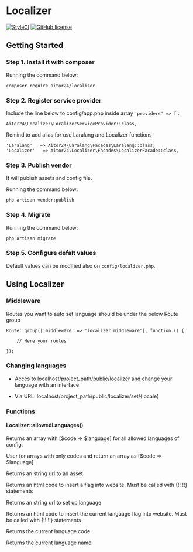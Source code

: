 # Localizer

[![StyleCI](https://styleci.io/repos/74991261/shield?branch=master)](https://styleci.io/repos/74991261)
[![GitHub license](https://img.shields.io/github/license/24aitor/localizer.svg?style=flat-square)](https://raw.githubusercontent.com/24aitor/localizer/master/LICENSE)

## Getting Started

### Step 1. Install it with composer

Running the command below:

```
composer require aitor24/localizer
```

### Step 2. Register service provider

Include the line below to config/app.php inside array `'providers' => [` :

```
Aitor24\Localizer\LocalizerServiceProvider::class,
```

Remind to add alias for use Laralang and Localizer functions

```
'Laralang'   => Aitor24\Laralang\Facades\Laralang::class,
'Localizer'   => Aitor24\Localizer\Facades\LocalizerFacade::class,
```

### Step 3. Publish vendor

It will publish assets and config file.

Running the command below:

```
php artisan vendor:publish
```

### Step 4. Migrate


Running the command below:

```
php artisan migrate
```


### Step 5. Configure defalt values

Default values can be modified also on `config/localizer.php`.

## Using Localizer

### Middleware

Routes you want to auto set language should be under the below Route group

```
Route::group(['middleware' => 'localizer.middleware'], function () {

    // Here your routes

});
```

### Changing languages

- Acces to localhost/project_path/public/localizer and change your language with an interface

- Via URL: localhost/project_path/public/localizer/set/{locale}

### Functions

#### Localizer::allowedLanguages()

Returns an array with [$code => $language] for all allowed languages of config.


User for arrays with only codes and return an array as [$code => $language]


Returns an string url to an asset


Returns an html code to insert a flag into website. Must be called with {!! !!} statements


Returns an string url to set up language


Returns an html code to insert the current language flag into website. Must be called with {!! !!} statements


Returns the current language code.


Returns the current language name.


